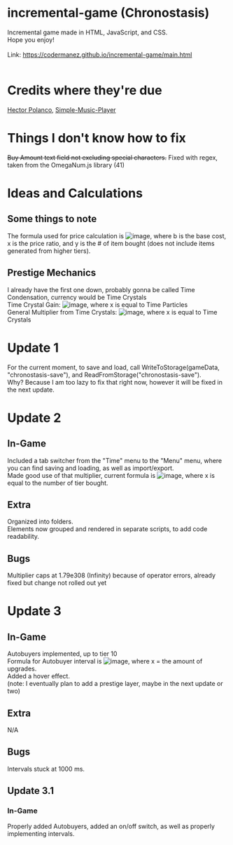 # incremental-game (Chronostasis)
Incremental game made in HTML, JavaScript, and CSS.<br>
Hope you enjoy!<br><br>
Link: https://codermanez.github.io/incremental-game/main.html<br><br>
# Credits where they're due
[Hector Polanco](https://github.com/hecpolanco), [Simple-Music-Player](https://github.com/hecpolanco/Simple-Music-Player)
# Things I don't know how to fix
~~Buy Amount text field not excluding special characters.~~ Fixed with regex, taken from the OmegaNum.js library (41)
# Ideas and Calculations
## Some things to note
The formula used for price calculation is ![image](https://user-images.githubusercontent.com/75057913/147889111-d0267914-cfa7-427c-ab93-78ba5e7d45ee.png), where b is the base cost, x is the price ratio, and y is the # of item bought (does not include items generated from higher tiers).
## Prestige Mechanics
I already have the first one down, probably gonna be called Time Condensation, currency would be Time Crystals<br>
Time Crystal Gain: ![image](https://user-images.githubusercontent.com/75057913/147837315-77d058ee-36c0-498b-8f9d-a8213d09af69.png), where x is equal to Time Particles<br>
General Multiplier from Time Crystals: ![image](https://user-images.githubusercontent.com/75057913/147837406-4cf22fcd-90ca-4ed9-9849-574e8a127227.png), where x is equal to Time Crystals
# Update 1
For the current moment, to save and load, call WriteToStorage(gameData, "chronostasis-save"), and ReadFromStorage("chronostasis-save").<br>
Why? Because I am too lazy to fix that right now, however it will be fixed in the next update.
# Update 2
## In-Game
Included a tab switcher from the "Time" menu to the "Menu" menu, where you can find saving and loading, as well as import/export.<br>
Made good use of that multiplier, current formula is ![image](https://user-images.githubusercontent.com/75057913/147837039-439b5cda-ba91-45b1-8bba-294d30a8bad3.png), where x is equal to the number of tier bought.<br>
## Extra
Organized into folders.<br>
Elements now grouped and rendered in separate scripts, to add code readability.
## Bugs
Multiplier caps at 1.79e308 (Infinity) because of operator errors, already fixed but change not rolled out yet
# Update 3
## In-Game
Autobuyers implemented, up to tier 10<br>
Formula for Autobuyer interval is ![image](https://user-images.githubusercontent.com/75057913/147888930-5db39eff-8b23-4253-b19a-8481846d70ed.png), where x = the amount of upgrades.<br>
Added a hover effect.<br>
(note: I eventually plan to add a prestige layer, maybe in the next update or two)
## Extra
N/A
## Bugs
Intervals stuck at 1000 ms.
## Update 3.1
### In-Game
Properly added Autobuyers, added an on/off switch, as well as properly implementing intervals.

